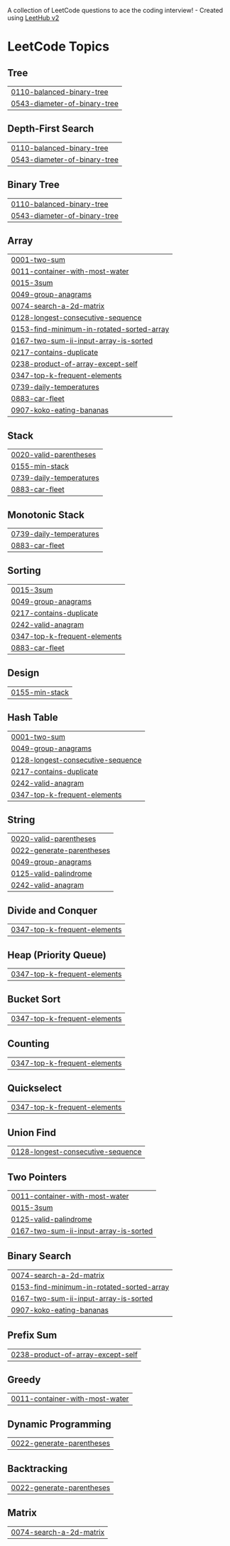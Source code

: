 A collection of LeetCode questions to ace the coding interview! - Created using [LeetHub v2](https://github.com/arunbhardwaj/LeetHub-2.0)
<!---LeetCode Topics Start-->
# LeetCode Topics
## Tree
|  |
| ------- |
| [0110-balanced-binary-tree](https://github.com/kobums/algorithm2/tree/master/0110-balanced-binary-tree) |
| [0543-diameter-of-binary-tree](https://github.com/kobums/algorithm2/tree/master/0543-diameter-of-binary-tree) |
## Depth-First Search
|  |
| ------- |
| [0110-balanced-binary-tree](https://github.com/kobums/algorithm2/tree/master/0110-balanced-binary-tree) |
| [0543-diameter-of-binary-tree](https://github.com/kobums/algorithm2/tree/master/0543-diameter-of-binary-tree) |
## Binary Tree
|  |
| ------- |
| [0110-balanced-binary-tree](https://github.com/kobums/algorithm2/tree/master/0110-balanced-binary-tree) |
| [0543-diameter-of-binary-tree](https://github.com/kobums/algorithm2/tree/master/0543-diameter-of-binary-tree) |
## Array
|  |
| ------- |
| [0001-two-sum](https://github.com/kobums/algorithm2/tree/master/0001-two-sum) |
| [0011-container-with-most-water](https://github.com/kobums/algorithm2/tree/master/0011-container-with-most-water) |
| [0015-3sum](https://github.com/kobums/algorithm2/tree/master/0015-3sum) |
| [0049-group-anagrams](https://github.com/kobums/algorithm2/tree/master/0049-group-anagrams) |
| [0074-search-a-2d-matrix](https://github.com/kobums/algorithm2/tree/master/0074-search-a-2d-matrix) |
| [0128-longest-consecutive-sequence](https://github.com/kobums/algorithm2/tree/master/0128-longest-consecutive-sequence) |
| [0153-find-minimum-in-rotated-sorted-array](https://github.com/kobums/algorithm2/tree/master/0153-find-minimum-in-rotated-sorted-array) |
| [0167-two-sum-ii-input-array-is-sorted](https://github.com/kobums/algorithm2/tree/master/0167-two-sum-ii-input-array-is-sorted) |
| [0217-contains-duplicate](https://github.com/kobums/algorithm2/tree/master/0217-contains-duplicate) |
| [0238-product-of-array-except-self](https://github.com/kobums/algorithm2/tree/master/0238-product-of-array-except-self) |
| [0347-top-k-frequent-elements](https://github.com/kobums/algorithm2/tree/master/0347-top-k-frequent-elements) |
| [0739-daily-temperatures](https://github.com/kobums/algorithm2/tree/master/0739-daily-temperatures) |
| [0883-car-fleet](https://github.com/kobums/algorithm2/tree/master/0883-car-fleet) |
| [0907-koko-eating-bananas](https://github.com/kobums/algorithm2/tree/master/0907-koko-eating-bananas) |
## Stack
|  |
| ------- |
| [0020-valid-parentheses](https://github.com/kobums/algorithm2/tree/master/0020-valid-parentheses) |
| [0155-min-stack](https://github.com/kobums/algorithm2/tree/master/0155-min-stack) |
| [0739-daily-temperatures](https://github.com/kobums/algorithm2/tree/master/0739-daily-temperatures) |
| [0883-car-fleet](https://github.com/kobums/algorithm2/tree/master/0883-car-fleet) |
## Monotonic Stack
|  |
| ------- |
| [0739-daily-temperatures](https://github.com/kobums/algorithm2/tree/master/0739-daily-temperatures) |
| [0883-car-fleet](https://github.com/kobums/algorithm2/tree/master/0883-car-fleet) |
## Sorting
|  |
| ------- |
| [0015-3sum](https://github.com/kobums/algorithm2/tree/master/0015-3sum) |
| [0049-group-anagrams](https://github.com/kobums/algorithm2/tree/master/0049-group-anagrams) |
| [0217-contains-duplicate](https://github.com/kobums/algorithm2/tree/master/0217-contains-duplicate) |
| [0242-valid-anagram](https://github.com/kobums/algorithm2/tree/master/0242-valid-anagram) |
| [0347-top-k-frequent-elements](https://github.com/kobums/algorithm2/tree/master/0347-top-k-frequent-elements) |
| [0883-car-fleet](https://github.com/kobums/algorithm2/tree/master/0883-car-fleet) |
## Design
|  |
| ------- |
| [0155-min-stack](https://github.com/kobums/algorithm2/tree/master/0155-min-stack) |
## Hash Table
|  |
| ------- |
| [0001-two-sum](https://github.com/kobums/algorithm2/tree/master/0001-two-sum) |
| [0049-group-anagrams](https://github.com/kobums/algorithm2/tree/master/0049-group-anagrams) |
| [0128-longest-consecutive-sequence](https://github.com/kobums/algorithm2/tree/master/0128-longest-consecutive-sequence) |
| [0217-contains-duplicate](https://github.com/kobums/algorithm2/tree/master/0217-contains-duplicate) |
| [0242-valid-anagram](https://github.com/kobums/algorithm2/tree/master/0242-valid-anagram) |
| [0347-top-k-frequent-elements](https://github.com/kobums/algorithm2/tree/master/0347-top-k-frequent-elements) |
## String
|  |
| ------- |
| [0020-valid-parentheses](https://github.com/kobums/algorithm2/tree/master/0020-valid-parentheses) |
| [0022-generate-parentheses](https://github.com/kobums/algorithm2/tree/master/0022-generate-parentheses) |
| [0049-group-anagrams](https://github.com/kobums/algorithm2/tree/master/0049-group-anagrams) |
| [0125-valid-palindrome](https://github.com/kobums/algorithm2/tree/master/0125-valid-palindrome) |
| [0242-valid-anagram](https://github.com/kobums/algorithm2/tree/master/0242-valid-anagram) |
## Divide and Conquer
|  |
| ------- |
| [0347-top-k-frequent-elements](https://github.com/kobums/algorithm2/tree/master/0347-top-k-frequent-elements) |
## Heap (Priority Queue)
|  |
| ------- |
| [0347-top-k-frequent-elements](https://github.com/kobums/algorithm2/tree/master/0347-top-k-frequent-elements) |
## Bucket Sort
|  |
| ------- |
| [0347-top-k-frequent-elements](https://github.com/kobums/algorithm2/tree/master/0347-top-k-frequent-elements) |
## Counting
|  |
| ------- |
| [0347-top-k-frequent-elements](https://github.com/kobums/algorithm2/tree/master/0347-top-k-frequent-elements) |
## Quickselect
|  |
| ------- |
| [0347-top-k-frequent-elements](https://github.com/kobums/algorithm2/tree/master/0347-top-k-frequent-elements) |
## Union Find
|  |
| ------- |
| [0128-longest-consecutive-sequence](https://github.com/kobums/algorithm2/tree/master/0128-longest-consecutive-sequence) |
## Two Pointers
|  |
| ------- |
| [0011-container-with-most-water](https://github.com/kobums/algorithm2/tree/master/0011-container-with-most-water) |
| [0015-3sum](https://github.com/kobums/algorithm2/tree/master/0015-3sum) |
| [0125-valid-palindrome](https://github.com/kobums/algorithm2/tree/master/0125-valid-palindrome) |
| [0167-two-sum-ii-input-array-is-sorted](https://github.com/kobums/algorithm2/tree/master/0167-two-sum-ii-input-array-is-sorted) |
## Binary Search
|  |
| ------- |
| [0074-search-a-2d-matrix](https://github.com/kobums/algorithm2/tree/master/0074-search-a-2d-matrix) |
| [0153-find-minimum-in-rotated-sorted-array](https://github.com/kobums/algorithm2/tree/master/0153-find-minimum-in-rotated-sorted-array) |
| [0167-two-sum-ii-input-array-is-sorted](https://github.com/kobums/algorithm2/tree/master/0167-two-sum-ii-input-array-is-sorted) |
| [0907-koko-eating-bananas](https://github.com/kobums/algorithm2/tree/master/0907-koko-eating-bananas) |
## Prefix Sum
|  |
| ------- |
| [0238-product-of-array-except-self](https://github.com/kobums/algorithm2/tree/master/0238-product-of-array-except-self) |
## Greedy
|  |
| ------- |
| [0011-container-with-most-water](https://github.com/kobums/algorithm2/tree/master/0011-container-with-most-water) |
## Dynamic Programming
|  |
| ------- |
| [0022-generate-parentheses](https://github.com/kobums/algorithm2/tree/master/0022-generate-parentheses) |
## Backtracking
|  |
| ------- |
| [0022-generate-parentheses](https://github.com/kobums/algorithm2/tree/master/0022-generate-parentheses) |
## Matrix
|  |
| ------- |
| [0074-search-a-2d-matrix](https://github.com/kobums/algorithm2/tree/master/0074-search-a-2d-matrix) |
<!---LeetCode Topics End-->